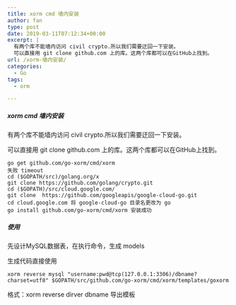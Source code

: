 ```yaml
---
title: xorm cmd 墙内安装
author: fan
type: post
date: 2019-03-11T07:12:34+00:00
excerpt: |
  有两个库不能墙内访问 civil crypto.所以我们需要迂回一下安装。
  可以直接用 git clone github.com 上的库。这两个库都可以在GitHub上找到。
url: /xorm-墙内安装/
categories:
  - Go
tags:
  - orm

---
```

##### xorm cmd 墙内安装

有两个库不能墙内访问 civil crypto.所以我们需要迂回一下安装。
  
可以直接用 git clone github.com 上的库。这两个库都可以在GitHub上找到。

<pre><code class="line-numbers">go get github.com/go-xorm/cmd/xorm
失败 timeout
cd ($GOPATH/src)/golang.org/x
git clone https://github.com/golang/crypto.git
cd ($GOPATH)/src/cloud.google.com/
git clone  https://github.com/googleapis/google-cloud-go.git
cd cloud.google.com 将 google-cloud-go 目录名更改为 go
go install github.com/go-xorm/cmd/xorm 安装成功
</code></pre>

##### 使用

先设计MySQL数据表，在执行命令，生成 models
  
生成代码直接使用

<pre><code class="language-sh line-numbers">xorm reverse mysql "username:pwd@tcp(127.0.0.1:3306)/dbname?charset=utf8" $GOPATH/src/github.com/go-xorm/cmd/xorm/templates/goxorm
</code></pre>

格式：xorm reverse dirver dbname 导出模板